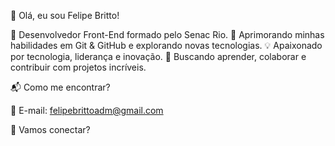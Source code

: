 👋 Olá, eu sou Felipe Britto!

🚀 Desenvolvedor Front-End formado pelo Senac Rio.
🎯 Aprimorando minhas habilidades em Git & GitHub e explorando novas tecnologias.
💡 Apaixonado por tecnologia, liderança e inovação.
🔗 Buscando aprender, colaborar e contribuir com projetos incríveis.

📬 Como me encontrar?

📩 E-mail: felipebrittoadm@gmail.com

💬 Vamos conectar?

<!---
felipebrittofc/felipebrittofc is a ✨ special ✨ repository because its `README.md` (this file) appears on your GitHub profile.
You can click the Preview link to take a look at your changes.
--->
